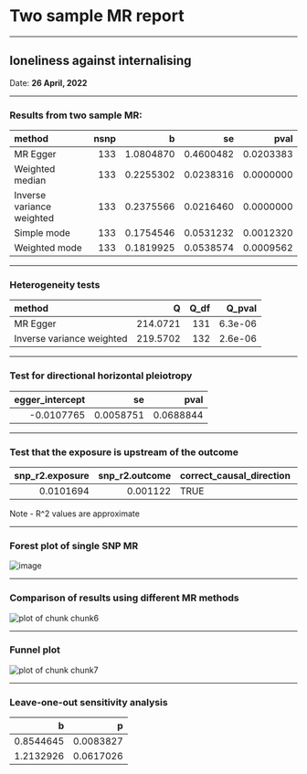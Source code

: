 

# Two sample MR report

---

## loneliness against internalising

Date: **26 April, 2022**

---

### Results from two sample MR:


|method                    | nsnp|         b|        se|      pval|
|:-------------------------|----:|---------:|---------:|---------:|
|MR Egger                  |  133| 1.0804870| 0.4600482| 0.0203383|
|Weighted median           |  133| 0.2255302| 0.0238316| 0.0000000|
|Inverse variance weighted |  133| 0.2375566| 0.0216460| 0.0000000|
|Simple mode               |  133| 0.1754546| 0.0531232| 0.0012320|
|Weighted mode             |  133| 0.1819925| 0.0538574| 0.0009562|

---

### Heterogeneity tests


|method                    |        Q| Q_df|  Q_pval|
|:-------------------------|--------:|----:|-------:|
|MR Egger                  | 214.0721|  131| 6.3e-06|
|Inverse variance weighted | 219.5702|  132| 2.6e-06|

--- 

### Test for directional horizontal pleiotropy


| egger_intercept|        se|      pval|
|---------------:|---------:|---------:|
|      -0.0107765| 0.0058751| 0.0688844|

--- 

### Test that the exposure is upstream of the outcome


| snp_r2.exposure| snp_r2.outcome|correct_causal_direction | steiger_pval|
|---------------:|--------------:|:------------------------|------------:|
|       0.0101694|       0.001122|TRUE                     |            0|

Note - R^2 values are approximate

---

### Forest plot of single SNP MR

![image](https://user-images.githubusercontent.com/68326791/165383133-a5b1fe04-f906-4d66-a1db-bfb077bc18f0.png)


---

### Comparison of results using different MR methods

![plot of chunk chunk6](figure/loneliness_against_internalisingchunk6-1.png)

---

### Funnel plot

![plot of chunk chunk7](figure/loneliness_against_internalisingchunk7-1.png)

---

### Leave-one-out sensitivity analysis
|         b|         p|
|---------:|---------:|
| 0.8544645| 0.0083827|
| 1.2132926| 0.0617026|
